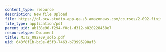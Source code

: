 ```yaml
---
content_type: resource
description: New file Upload
file: https://ol-ocw-studio-app-qa.s3.amazonaws.com/courses/2-092-finite-element-analysis-of-solids-and-fluids-i-fall-2009/643f8f1bbc0ed5f37463b73995990af3_MIT2_092F09_sol5.pdf
file_type: application/pdf
parent_uid: ab138e96-f294-f0c1-d312-b820228458e7
resourcetype: Document
title: MIT2_092F09_sol5.pdf
uid: 643f8f1b-bc0e-d5f3-7463-b73995990af3
---
```


